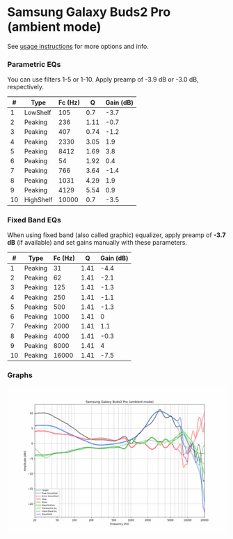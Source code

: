 # Samsung Galaxy Buds2 Pro (ambient mode)
See [usage instructions](https://github.com/jaakkopasanen/AutoEq#usage) for more options and info.

### Parametric EQs
You can use filters 1-5 or 1-10. Apply preamp of -3.9 dB or -3.0 dB, respectively.

|   # | Type      |   Fc (Hz) |    Q |   Gain (dB) |
|-----|-----------|-----------|------|-------------|
|   1 | LowShelf  |       105 | 0.7  |        -3.7 |
|   2 | Peaking   |       236 | 1.11 |        -0.7 |
|   3 | Peaking   |       407 | 0.74 |        -1.2 |
|   4 | Peaking   |      2330 | 3.05 |         1.9 |
|   5 | Peaking   |      8412 | 1.69 |         3.8 |
|   6 | Peaking   |        54 | 1.92 |         0.4 |
|   7 | Peaking   |       766 | 3.64 |        -1.4 |
|   8 | Peaking   |      1031 | 4.29 |         1.9 |
|   9 | Peaking   |      4129 | 5.54 |         0.9 |
|  10 | HighShelf |     10000 | 0.7  |        -3.5 |

### Fixed Band EQs
When using fixed band (also called graphic) equalizer, apply preamp of **-3.7 dB** (if available) and set gains manually with these parameters.

|   # | Type    |   Fc (Hz) |    Q |   Gain (dB) |
|-----|---------|-----------|------|-------------|
|   1 | Peaking |        31 | 1.41 |        -4.4 |
|   2 | Peaking |        62 | 1.41 |        -2.1 |
|   3 | Peaking |       125 | 1.41 |        -1.3 |
|   4 | Peaking |       250 | 1.41 |        -1.1 |
|   5 | Peaking |       500 | 1.41 |        -1.3 |
|   6 | Peaking |      1000 | 1.41 |         0   |
|   7 | Peaking |      2000 | 1.41 |         1.1 |
|   8 | Peaking |      4000 | 1.41 |        -0.3 |
|   9 | Peaking |      8000 | 1.41 |         4   |
|  10 | Peaking |     16000 | 1.41 |        -7.5 |

### Graphs
![](./Samsung%20Galaxy%20Buds2%20Pro%20(ambient%20mode).png)
